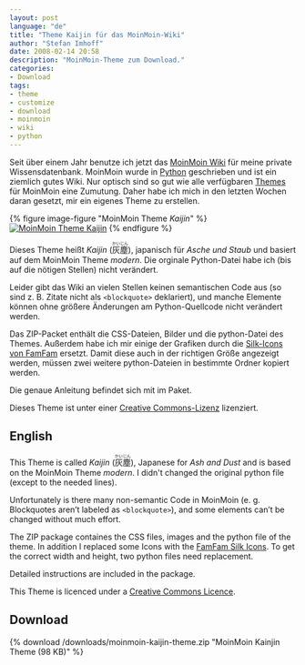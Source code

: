 ```yaml
---
layout: post
language: "de"
title: "Theme Kaijin für das MoinMoin-Wiki"
author: "Stefan Imhoff"
date: 2008-02-14 20:58
description: "MoinMoin-Theme zum Download."
categories:
- Download
tags:
- theme
- customize
- download
- moinmoin
- wiki
- python
---
```


Seit über einem Jahr benutze ich jetzt das [MoinMoin Wiki](http://moinmo.in/ "MoinMoinWiki - MoinMoin") für meine private Wissensdatenbank. MoinMoin wurde in [Python](https://www.python.org/ "Python Programming Language – Official Website") geschrieben und ist ein ziemlich gutes Wiki. Nur optisch sind so gut wie alle verfügbaren [Themes](http://moinmo.in/ThemeMarket "ThemeMarket – MoinMoin") für MoinMoin eine Zumutung. Daher habe ich mich in den letzten Wochen daran gesetzt, mir ein eigenes Theme zu erstellen.

{% figure image-figure "MoinMoin Theme <cite>Kaijin</cite>" %}
<a href="/downloads/moinmoin-kaijin-theme.zip"><img src="{{ site.url }}/assets/images/artikel/moinmoin-kaijin.png" alt="MoinMoin Theme Kaijin" /></a>
{% endfigure %}

Dieses Theme heißt *Kaijin* (<ruby>灰塵<rp>（</rp><rt>かいじん</rt><rp>）</rp></ruby>), japanisch für *Asche und Staub* und basiert auf dem MoinMoin Theme <cite>modern</cite>. Die orginale Python-Datei habe ich (bis auf die nötigen Stellen) nicht verändert.

Leider gibt das Wiki an vielen Stellen keinen semantischen Code aus (so sind z. B. Zitate nicht als `<blockquote>` deklariert), und manche Elemente können ohne größere Änderungen am Python-Quellcode nicht verändert werden.

Das ZIP-Packet enthält die CSS-Dateien, Bilder und die python-Datei des Themes. Außerdem habe ich mir einige der Grafiken durch die [Silk-Icons von FamFam](http://www.famfamfam.com/lab/icons/silk/ "famfamfam.com: Silk Icons") ersetzt. Damit diese auch in der richtigen Größe angezeigt werden, müssen zwei weitere python-Dateien in bestimmte Ordner kopiert werden.

Die genaue Anleitung befindet sich mit im Paket.

Dieses Theme ist unter einer <a rel="license" href="http://creativecommons.org/licenses/by-nc-sa/2.0/de/">Creative Commons-Lizenz</a> lizenziert.

## English

This Theme is called *Kaijin* (<ruby>灰塵<rp>（</rp><rt>かいじん</rt><rp>）</rp></ruby>), Japanese for *Ash and Dust* and is based on the MoinMoin Theme <cite>modern</cite>. I didn't changed the original python file (except to the needed lines).

Unfortunately is there many non-semantic Code in MoinMoin (e. g. Blockquotes aren’t labeled as `<blockquote>`), and some elements can’t be changed without much effort.

The ZIP package containes the CSS files, images and the python file of the theme. In addition I replaced some Icons with the [FamFam Silk Icons](http://www.famfamfam.com/lab/icons/silk/ "famfamfam.com: Silk Icons"). To get the correct width and height, two python files need replacement.

Detailed instructions are included in the package.

This Theme is licenced under a <a rel="license" href="http://creativecommons.org/licenses/by-nc-sa/2.0/de/deed.en">Creative Commons Licence</a>.

## Download

{% download /downloads/moinmoin-kaijin-theme.zip "MoinMoin Kainjin Theme (98 KB)" %}
